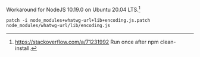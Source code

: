 Workaround for NodeJS 10.19.0 on Ubuntu 20.04 LTS.[^1]
[^1]: https://stackoverflow.com/a/71231992
Run once after npm clean-install.
```
patch -i node_modules+whatwg-url+lib+encoding.js.patch node_modules/whatwg-url/lib/encoding.js
```
